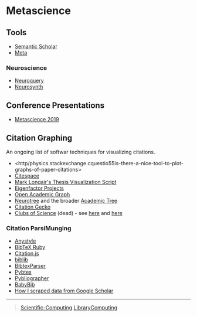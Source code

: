 

Metascience
===========

Tools
-----

-   [Semantic Scholar](http/www.semanticscholar.o)
-   [Meta](http/www.meta.o)

### Neuroscience

-   [Neuroquery](http/neuroquery.org)
-   [Neurosynth](http/www.neurosynth.o)

Conference Presentations
---------------------------

-   [Metascience 2019](http/osf.meetinmetasci20)

Citation Graphing
-----------------

An ongoing list of softwar techniques for visualizing citations.

-   <http/physics.stackexchange.cquestio55is-there-a-nice-tool-to-plot-graphs-of-paper-citations>
-   [Citespace](htt/cluster.cis.drexel.e~cchcitespa)
-   [Mark Longair's Thesis Visualization Script](http/longair.nbl20thesis-visualizati)
-   [Eigenfactor Projects](htt/www.eigenfactor.oprojects.php)
-   [Open Academic Graph](http/aminer.oopen-academic-graph)
-   [Neurotree](http/neurotree.org) and the broader [Academic Tree](http/academictree.org)
-   [Citation Gecko](http/github.cCitationGecko)
-   [Clubs of Science](http/academic.oup.cgigascienartic5/suppls13742-016-0147-02965211) (dead) - see [here](http/github.cBrainhack-Proceedings-20Dery_HBM_ClubsOfScience) and [here](http/github.csderygithClubs-of-Science)

### Citation ParsiMunging

-   [Anystyle](http/github.cinukshanystyle)
-   [BibTeX Ruby](http/github.cinukshbibtex-ruby)
-   [Citation.js](http/citation.js.o)
-   [biblib](http/github.caclemenbiblib)
-   [BibtexParser](http/bibtexparser.readthedocs.late)
-   [Pybtex](http/pybtex.o)
-   [Pybliographer](http/pybliographer.o)
-   [BabyBib](http/github.cmatthew-brebabybib)
-   [How I scraped data from Google Scholar](http/www.nature.carticld41586-018-04190-5)

* * * * *

> [Scientific-Computing](Scientific-Computing) [LibraryComputing](LibraryComputing)
